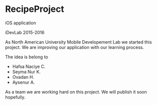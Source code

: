 # RecipeProject
iOS application

iDevLab 2015-2016

As North American University Mobile Developement Lab
we started this project. We are improving our application
with our learning process.

The idea is belong to 
- Hafsa Naciye C.
- Seyma Nur K.
- Ovadan H.
- Aysenur A.

As a team we are working hard on this project. We will
publish it soon hopefully.
